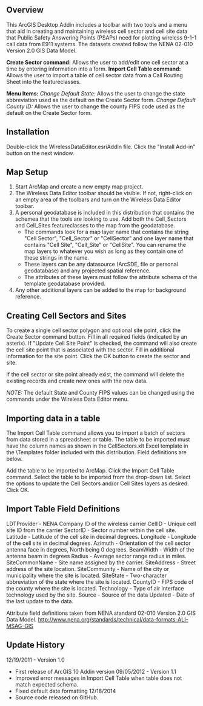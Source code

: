 Overview
------------------------------------------------------------------------------------------------------------------------
This ArcGIS Desktop Addin includes a toolbar with two tools and a menu that aid in creating 
and maintaining wireless cell sector and cell site data that Public Safety Answering Points (PSAPs)
need for plotting wireless 9-1-1 call data from E911 systems. The datasets created follow
the NENA 02-010 Version 2.0 GIS Data Model.

**Create Sector command:** Allows the user to add/edit one cell sector at a time by entering information into a form.
**Import Cell Table command:** Allows the user to import a table of cell sector data from a Call Routing Sheet into the featureclasses.

**Menu Items:**
*Change Default State:* Allows the user to change the state abbreviation used as the default on the Create Sector form.
*Change Default County ID:* Allows the user to change the county FIPS code used as the default on the Create Sector form.

Installation
-----------------------------------------------------------------------------------------------------------------------
Double-click the WirelessDataEditor.esriAddIn file. Click the "Install Add-in" button on the next window.

Map Setup
-----------------------------------------------------------------------------------------------------------------------
1. Start ArcMap and create a new empty map project.
2. The Wireless Data Editor toolbar should be visible. If not, right-click on an empty area of the
   toolbars and turn on the Wireless Data Editor toolbar.
3. A personal geodatabase is included in this distribution that contains the schemea that the tools are looking to use. Add both the Cell_Sectors and Cell_Sites featureclasses to the map from the geodatabase.
    * The commands look for a map layer name that contains the string "Cell Sector", "Cell_Sector" or "CellSector"
      and one layer name that contains "Cell Site", "Cell_Site" or "CellSite". You can rename the map layers to
      whatever you wish as long as they contain one of these strings in the name.
    * These layers can be any datasource (ArcSDE, file or personal geodatabase) and any projected spatial reference. 
    * The attributes of these layers must follow the attribute schema of the template geodatabase provided.
4. Any other additional layers can be added to the map for background reference.


Creating Cell Sectors and Sites
---------------------------------------------------------------------------------------------------------
To create a single cell sector polygon and optional site point, click the Create Sector command button. Fill in
all required fields (indicated by an asterix). If "Update Cell Site Point" is checked, the command will also 
create the cell site point that is associated with the sector. Fill in additional information for the site
point. Click the OK button to create the sector and site.

If the cell sector or site point already exist, the command will delete the existing records and create new ones
with the new data.

*NOTE:* The default State and County FIPS values can be changed using the commands under the Wireless Data Editor menu.


Importing data in a table
--------------------------------------------------------------------------------------------------------------------
The Import Cell Table command allows you to import a batch of sectors from data stored in a spreadsheet or table. The
table to be imported must have the column names as shown in the CellSectors.xlt Excel template in the \Templates 
folder included with this distribution. Field definitions are below.

Add the table to be imported to ArcMap.
Click the Import Cell Table command.
Select the table to be imported from the drop-down list.
Select the options to update the Cell Sectors and/or Cell Sites layers as desired.
Click OK.


Import Table Field Definitions
----------------------------------------------------------------------------------------------------------------------
LDTProvider - NENA Company ID of the wireless carrier
CellID - Unique cell site ID from the carrier
SectorID - Sector number within the cell site.
Latitude - Latitude of the cell site in decimal degrees.
Longitude - Longitude of the cell site in decimal degrees.
Azimuth - Orientation of the cell sector antenna face in degrees, North being 0 degrees.
BeamWidth - Width of the antenna beam in degrees
Radius - Average sector range radius in miles.
SiteCommonName - Site name assigned by the carrier.
SiteAddress - Street address of the site location.
SiteCommunity - Name of the city or municipality where the site is located.
SiteState - Two-character abbreviation of the state where the site is located.
CountyID - FIPS code of the county where the site is located.
Technology - Type of air interface technology used by the site.
Source - Source of the data
Updated - Date of the last update to the data.

Attribute field definitions taken from NENA standard 02-010 Version 2.0 GIS Data Model.
http://www.nena.org/standards/technical/data-formats-ALI-MSAG-GIS


Update History
----------------------------------------------------------------------------------------------------------------------
12/19/2011 - Version 1.0
  * First release of ArcGIS 10 Addin version
09/05/2012 - Version 1.1
  * Improved error messages in Import Cell Table when table does not match expected schema.
  * Fixed default date formatting
12/18/2014
  * Source code released on GitHub.